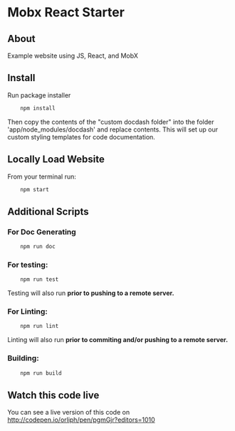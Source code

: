 # Mobx React Starter

## About ##

Example website using JS, React, and MobX

## Install ##

Run package installer

```bash
    npm install
```

Then copy the contents of the "custom docdash folder" into the folder 'app/node_modules/docdash' and replace contents.
This will set up our custom styling templates for code documentation.

## Locally Load Website ##

From your terminal run:

```bash
    npm start
```

## Additional Scripts ##

### For Doc Generating

```bash
    npm run doc
```

### For testing:

```bash
    npm run test
```

Testing will also run **prior to pushing to a remote server.**

### For Linting:

```bash
    npm run lint
```

Linting will also run **prior to commiting and/or pushing to a remote server.**

### Building:

```bash
    npm run build
```

## Watch this code live ##

You can see a live version of this code on http://codepen.io/orliph/pen/pgmGjr?editors=1010
